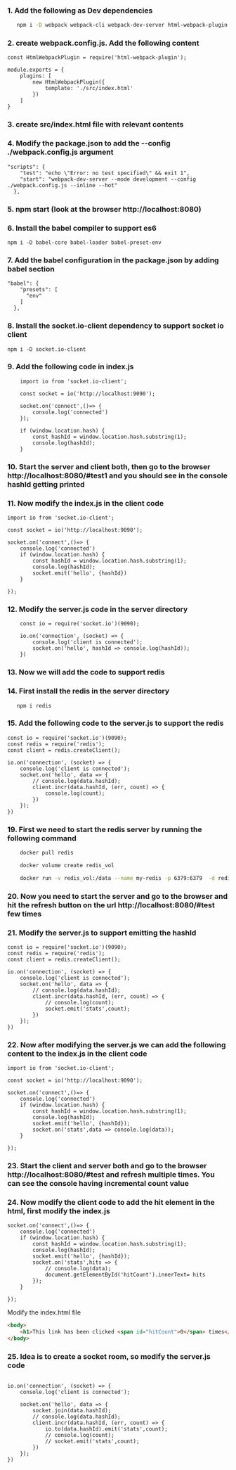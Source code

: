 ### 1. Add the following as Dev dependencies
```bash
   npm i -D webpack webpack-cli webpack-dev-server html-webpack-plugin

```

### 2. create webpack.config.js. Add the following content
```
const HtmlWebpackPlugin = require('html-webpack-plugin');

module.exports = {
    plugins: [
        new HtmlWebpackPlugin({
            template: './src/index.html'
        })
    ]
}
```

### 3. create src/index.html file with relevant contents

### 4. Modify the package.json to add the --config ./webpack.config.js argument
```
"scripts": {
    "test": "echo \"Error: no test specified\" && exit 1",
    "start": "webpack-dev-server --mode development --config ./webpack.config.js --inline --hot"
  },
```
### 5. npm start (look at the browser http://localhost:8080)

### 6. Install the babel compiler to support es6 
```
npm i -D babel-core babel-loader babel-preset-env
```

### 7. Add the babel configuration in the package.json by adding babel section
```
"babel": {
    "presets": [
      "env"
    ]
  },
```

### 8. Install the socket.io-client dependency to support socket io client
```
npm i -D socket.io-client
```

### 9. Add the following code in index.js
```
    import io from 'socket.io-client';

    const socket = io('http://localhost:9090');

    socket.on('connect',()=> {
        console.log('connected')
    });

    if (window.location.hash) {
        const hashId = window.location.hash.substring(1);
        console.log(hashId);
    }
```
### 10. Start the server and client both, then go to the browser http://localhost:8080/#test1 and you should see in the console hashId getting printed

### 11. Now modify the index.js in the client code 
```
import io from 'socket.io-client';

const socket = io('http://localhost:9090');

socket.on('connect',()=> {
    console.log('connected')
    if (window.location.hash) {
        const hashId = window.location.hash.substring(1);
        console.log(hashId);
        socket.emit('hello', {hashId})
    }
    
});
```
### 12. Modify the server.js code in the server directory
```
    const io = require('socket.io')(9090);

    io.on('connection', (socket) => {
        console.log('client is connected');
        socket.on('hello', hashId => console.log(hashId));
    })
```

### 13. Now we will add the code to support redis

### 14. First install the redis in the server directory
```
   npm i redis
```
### 15. Add the following code to the server.js to support the redis 
```
const io = require('socket.io')(9090);
const redis = require('redis');
const client = redis.createClient();

io.on('connection', (socket) => {
    console.log('client is connected');
    socket.on('hello', data => {
        // console.log(data.hashId);
        client.incr(data.hashId, (err, count) => {
            console.log(count);
        })
    });
})
```

### 19. First we need to start the redis server by running the following command
```bash
    docker pull redis

    docker volume create redis_vol

    docker run -v redis_vol:/data --name my-redis -p 6379:6379  -d redis redis-server --appendonly yes
```
### 20. Now you need to start the server and go to the browser and hit the refresh button on the url http://localhost:8080/#test few times

### 21. Modify the server.js to support emitting the hashId 
```
const io = require('socket.io')(9090);
const redis = require('redis');
const client = redis.createClient();

io.on('connection', (socket) => {
    console.log('client is connected');
    socket.on('hello', data => {
        // console.log(data.hashId);
        client.incr(data.hashId, (err, count) => {
            // console.log(count);
            socket.emit('stats',count);
        })
    });
})
```

### 22. Now after modifying the server.js we can add the following content to the index.js in the client code
```
import io from 'socket.io-client';

const socket = io('http://localhost:9090');

socket.on('connect',()=> {
    console.log('connected')
    if (window.location.hash) {
        const hashId = window.location.hash.substring(1);
        console.log(hashId);
        socket.emit('hello', {hashId});
        socket.on('stats',data => console.log(data));
    }
    
});
```
### 23. Start the client and server both and go to the browser http://localhost:8080/#test and refresh multiple times. You can see the console having incremental count value

### 24. Now modify the client code to add the hit element in the html, first modify the index.js 
```
socket.on('connect',()=> {
    console.log('connected')
    if (window.location.hash) {
        const hashId = window.location.hash.substring(1);
        console.log(hashId);
        socket.emit('hello', {hashId});
        socket.on('stats',hits => {
            // console.log(data);
            document.getElementById('hitCount').innerText= hits
        });
    }
    
});

```

Modify the index.html file
```html
<body>
    <h1>This link has been clicked <span id="hitCount">0</span> times</h1>
</body>
```

### 25. Idea is to create a socket room, so modify the server.js code  
```

io.on('connection', (socket) => {
    console.log('client is connected');
    
    socket.on('hello', data => {
        socket.join(data.hashId);
        // console.log(data.hashId);
        client.incr(data.hashId, (err, count) => {
            io.to(data.hashId).emit('stats',count);
            // console.log(count);
            // socket.emit('stats',count);
        })
    });
})
```
